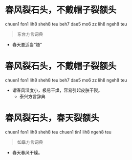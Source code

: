 # 春风裂石头，不戴帽子裂额头
chuen1 fon1 lih8 sheh8 teu beh7 dae5 mo6 zz lih8 ngeh8 teu
> 东台方言词典
- 春天要适当“焐”

# 春风裂石头，不戴帽子裂额头
chuen1 fon1 lih8 sheh8 teu beh7 dae5 mo6 zz lih8 ngeh8 teu
+ 谓春风湿度小，极易干燥，容易引起皮肤干裂。
  * 泰兴方言辞典

# 春风裂石头，春天裂额头
chuen1 fon1 lih8 sheh8 teu chuen1 tin1 lih8 ngeh8 teu
> 如皋方言词典
- 春天春风干燥。
